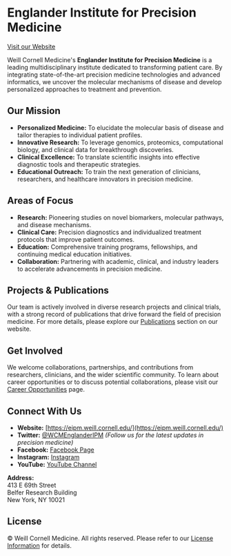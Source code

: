 # Englander Institute for Precision Medicine

[Visit our Website](https://eipm.weill.cornell.edu/)

Weill Cornell Medicine's **Englander Institute for Precision Medicine** is a leading multidisciplinary institute dedicated to transforming patient care. By integrating state-of-the-art precision medicine technologies and advanced informatics, we uncover the molecular mechanisms of disease and develop personalized approaches to treatment and prevention.

## Our Mission

- **Personalized Medicine:** To elucidate the molecular basis of disease and tailor therapies to individual patient profiles.
- **Innovative Research:** To leverage genomics, proteomics, computational biology, and clinical data for breakthrough discoveries.
- **Clinical Excellence:** To translate scientific insights into effective diagnostic tools and therapeutic strategies.
- **Educational Outreach:** To train the next generation of clinicians, researchers, and healthcare innovators in precision medicine.

## Areas of Focus

- **Research:** Pioneering studies on novel biomarkers, molecular pathways, and disease mechanisms.
- **Clinical Care:** Precision diagnostics and individualized treatment protocols that improve patient outcomes.
- **Education:** Comprehensive training programs, fellowships, and continuing medical education initiatives.
- **Collaboration:** Partnering with academic, clinical, and industry leaders to accelerate advancements in precision medicine.

## Projects & Publications

Our team is actively involved in diverse research projects and clinical trials, with a strong record of publications that drive forward the field of precision medicine. For more details, please explore our [Publications](https://eipm.weill.cornell.edu/) section on our website.

## Get Involved

We welcome collaborations, partnerships, and contributions from researchers, clinicians, and the wider scientific community. To learn about career opportunities or to discuss potential collaborations, please visit our [Career Opportunities](https://eipm.weill.cornell.edu/about-us/career-opportunities) page.

## Connect With Us

- **Website:** [https://eipm.weill.cornell.edu/](https://eipm.weill.cornell.edu/)
- **Twitter:** [@WCMEnglanderIPM](https://twitter.com/WCMEnglanderIPM) *(Follow us for the latest updates in precision medicine)*
- **Facebook:** [Facebook Page](https://www.facebook.com/engIPM)
- **Instagram:** [Instagram](https://www.instagram.com/englanderipm/)
- **YouTube:** [YouTube Channel](https://www.youtube.com/@englanderinstituteforpreci4477)

**Address:**  
413 E 69th Street  
Belfer Research Building  
New York, NY 10021

## License

© Weill Cornell Medicine. All rights reserved. Please refer to our [License Information](https://weill.cornell.edu) for details.

